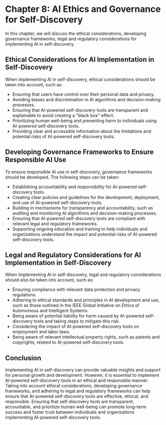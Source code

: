 Chapter 8: AI Ethics and Governance for Self-Discovery
======================================================

In this chapter, we will discuss the ethical considerations, developing governance frameworks, legal and regulatory considerations for implementing AI in self-discovery.

Ethical Considerations for AI Implementation in Self-Discovery
--------------------------------------------------------------

When implementing AI in self-discovery, ethical considerations should be taken into account, such as:

* Ensuring that users have control over their personal data and privacy.
* Avoiding biases and discrimination in AI algorithms and decision-making processes.
* Ensuring that AI-powered self-discovery tools are transparent and explainable to avoid creating a "black box" effect.
* Prioritizing human well-being and preventing harm to individuals using AI-powered self-discovery tools.
* Providing clear and accessible information about the limitations and potential risks of AI-powered self-discovery tools.

Developing Governance Frameworks to Ensure Responsible AI Use
-------------------------------------------------------------

To ensure responsible AI use in self-discovery, governance frameworks should be developed. The following steps can be taken:

* Establishing accountability and responsibility for AI-powered self-discovery tools.
* Creating clear policies and guidelines for the development, deployment, and use of AI-powered self-discovery tools.
* Building in mechanisms for transparency and accountability, such as auditing and monitoring AI algorithms and decision-making processes.
* Ensuring that AI-powered self-discovery tools are compliant with relevant legal and regulatory frameworks.
* Supporting ongoing education and training to help individuals and organizations understand the impact and potential risks of AI-powered self-discovery tools.

Legal and Regulatory Considerations for AI Implementation in Self-Discovery
---------------------------------------------------------------------------

When implementing AI in self-discovery, legal and regulatory considerations should also be taken into account, such as:

* Ensuring compliance with relevant data protection and privacy regulations.
* Adhering to ethical standards and principles in AI development and use, such as those outlined in the IEEE Global Initiative on Ethics of Autonomous and Intelligent Systems.
* Being aware of potential liability for harm caused by AI-powered self-discovery tools and taking steps to mitigate this risk.
* Considering the impact of AI-powered self-discovery tools on employment and labor laws.
* Being aware of relevant intellectual property rights, such as patents and copyrights, related to AI-powered self-discovery tools.

Conclusion
----------

Implementing AI in self-discovery can provide valuable insights and support for personal growth and development. However, it is essential to implement AI-powered self-discovery tools in an ethical and responsible manner. Taking into account ethical considerations, developing governance frameworks, and adhering to legal and regulatory frameworks can help ensure that AI-powered self-discovery tools are effective, ethical, and responsible. Ensuring that self-discovery tools are transparent, accountable, and prioritize human well-being can promote long-term success and foster trust between individuals and organizations implementing AI-powered self-discovery tools.
